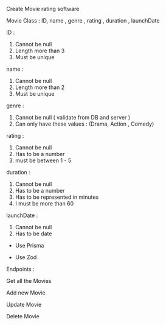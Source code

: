 Create Movie rating software  

Movie Class :
ID, name , genre  , rating , duration , launchDate



ID : 
1. Cannot be null 
2. Length more than 3
3. Must be unique 

name  :

1. Cannot be null
2. Length more than 2
3. Must be unique

genre :
1. Cannot be null ( validate from DB and server )
2. Can only have these values : (Drama, Action , Comedy)

rating :

1. Cannot be null
2. Has to be a number
3. must be between 1 - 5

duration :
1. Cannot be null
2. Has to be a number
3. Has to be represented in minutes
4. I must be more than 60

launchDate :
1. Cannot be null
2. Has to be date


- Use Prisma

- Use Zod



Endpoints :

Get all the Movies

Add new Movie

Update Movie

Delete Movie
